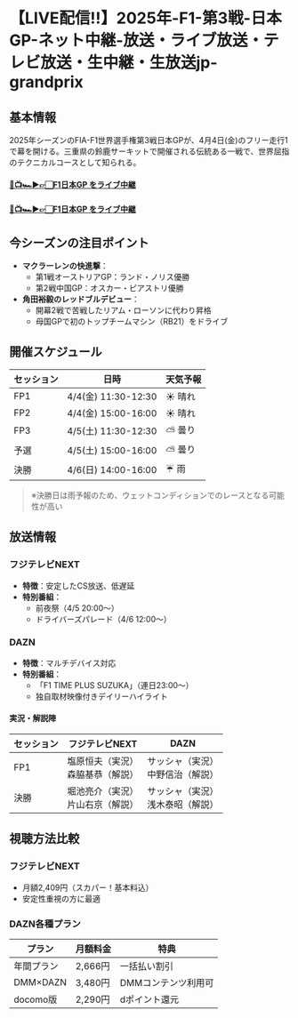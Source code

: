 # 【LIVE配信!!】2025年-F1-第3戦-日本GP-ネット中継-放送・ライブ放送・テレビ放送・生中継・生放送jp-grandprix

## 基本情報
2025年シーズンのFIA-F1世界選手権第3戦日本GPが、4月4日(金)のフリー走行1で幕を開ける。三重県の鈴鹿サーキットで開催される伝統ある一戦で、世界屈指のテクニカルコースとして知られる。

#### [🔴📺🏎▶👉🏻F1日本GP をライブ中継](https://jsports-hq.com/fi-race/?jpgp)

#### [🔴📺🏎▶👉🏻F1日本GP をライブ中継](https://jsports-hq.com/fi-race/?jpgp)

## 今シーズンの注目ポイント
- **マクラーレンの快進撃**：
  - 第1戦オーストリアGP：ランド・ノリス優勝
  - 第2戦中国GP：オスカー・ピアストリ優勝
- **角田裕毅のレッドブルデビュー**：
  - 開幕2戦で苦戦したリアム・ローソンに代わり昇格
  - 母国GPで初のトップチームマシン（RB21）をドライブ

## 開催スケジュール
| セッション | 日時               | 天気予報 |
|------------|--------------------|----------|
| FP1        | 4/4(金) 11:30-12:30 | ☀️ 晴れ  |
| FP2        | 4/4(金) 15:00-16:00 | ☀️ 晴れ  |
| FP3        | 4/5(土) 11:30-12:30 | ⛅ 曇り  |
| 予選       | 4/5(土) 15:00-16:00 | ⛅ 曇り  |
| 決勝       | 4/6(日) 14:00-16:00 | ☔ 雨    |

> ※決勝日は雨予報のため、ウェットコンディションでのレースとなる可能性が高い

## 放送情報
### フジテレビNEXT
- **特徴**：安定したCS放送、低遅延
- **特別番組**：
  - 前夜祭（4/5 20:00～）
  - ドライバーズパレード（4/6 12:00～）

### DAZN
- **特徴**：マルチデバイス対応
- **特別番組**：
  - 「F1 TIME PLUS SUZUKA」（連日23:00～）
  - 独自取材映像付きデイリーハイライト

#### 実況・解説陣
| セッション | フジテレビNEXT | DAZN |
|------------|----------------|------|
| FP1        | 塩原恒夫（実況）<br>森脇基恭（解説） | サッシャ（実況）<br>中野信治（解説） |
| 決勝       | 堀池亮介（実況）<br>片山右京（解説） | サッシャ（実況）<br>浅木泰昭（解説） |

## 視聴方法比較
### フジテレビNEXT
- 月額2,409円（スカパー！基本料込）
- 安定性重視の方に最適

### DAZN各種プラン
| プラン | 月額料金 | 特典 |
|--------|----------|------|
| 年間プラン | 2,666円 | 一括払い割引 |
| DMM×DAZN | 3,480円 | DMMコンテンツ利用可 |
| docomo版 | 2,290円 | dポイント還元 |
